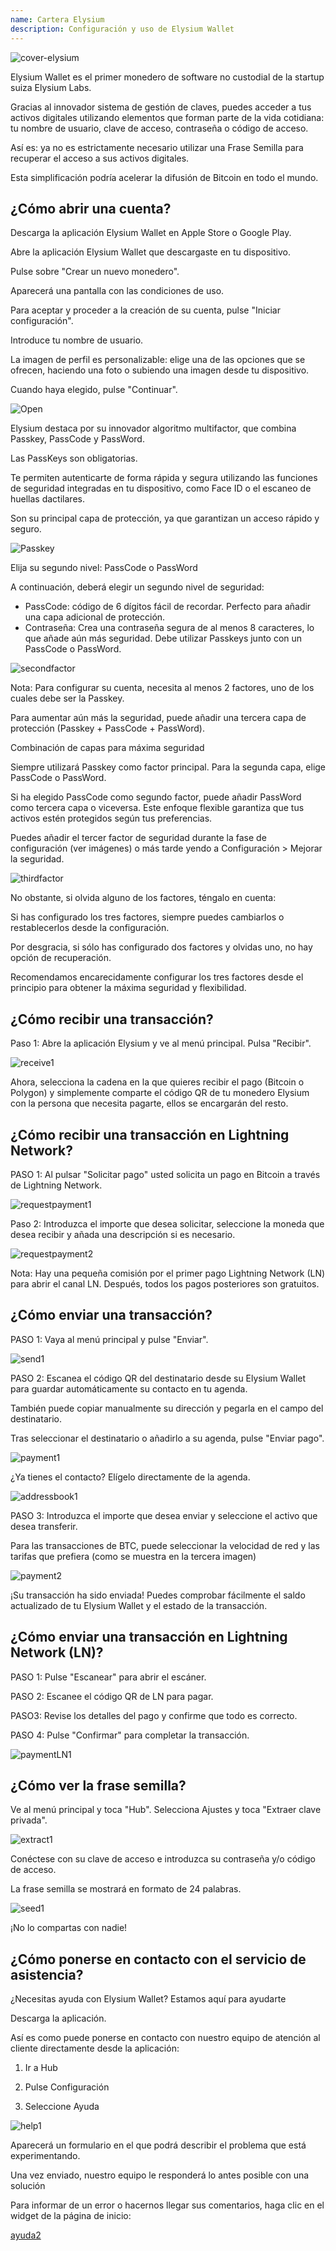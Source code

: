 ```yaml
---
name: Cartera Elysium
description: Configuración y uso de Elysium Wallet
---
```

![cover-elysium](assets/cover.webp)

Elysium Wallet es el primer monedero de software no custodial de la startup suiza Elysium Labs.

Gracias al innovador sistema de gestión de claves, puedes acceder a tus activos digitales utilizando elementos que forman parte de la vida cotidiana: tu nombre de usuario, clave de acceso, contraseña o código de acceso.

Así es: ya no es estrictamente necesario utilizar una Frase Semilla para recuperar el acceso a sus activos digitales.

Esta simplificación podría acelerar la difusión de Bitcoin en todo el mundo.

## ¿Cómo abrir una cuenta?

Descarga la aplicación Elysium Wallet en Apple Store o Google Play.

Abre la aplicación Elysium Wallet que descargaste en tu dispositivo.

Pulse sobre "Crear un nuevo monedero".

Aparecerá una pantalla con las condiciones de uso.

Para aceptar y proceder a la creación de su cuenta, pulse "Iniciar configuración".

Introduce tu nombre de usuario.

La imagen de perfil es personalizable: elige una de las opciones que se ofrecen, haciendo una foto o subiendo una imagen desde tu dispositivo.

Cuando haya elegido, pulse "Continuar".

![Open](assets/open.webp)

Elysium destaca por su innovador algoritmo multifactor, que combina Passkey, PassCode y PassWord.

Las PassKeys son obligatorias.

Te permiten autenticarte de forma rápida y segura utilizando las funciones de seguridad integradas en tu dispositivo, como Face ID o el escaneo de huellas dactilares.

Son su principal capa de protección, ya que garantizan un acceso rápido y seguro.

![Passkey](assets/passkey.webp)

Elija su segundo nivel: PassCode o PassWord

A continuación, deberá elegir un segundo nivel de seguridad:

- PassCode: código de 6 dígitos fácil de recordar. Perfecto para añadir una capa adicional de protección.
- Contraseña: Crea una contraseña segura de al menos 8 caracteres, lo que añade aún más seguridad.
Debe utilizar Passkeys junto con un PassCode o PassWord.

![secondfactor](assets/secondfactor.webp)

Nota: Para configurar su cuenta, necesita al menos 2 factores, uno de los cuales debe ser la Passkey.

Para aumentar aún más la seguridad, puede añadir una tercera capa de protección (Passkey + PassCode + PassWord).

Combinación de capas para máxima seguridad

Siempre utilizará Passkey como factor principal. Para la segunda capa, elige PassCode o PassWord.

Si ha elegido PassCode como segundo factor, puede añadir PassWord como tercera capa o viceversa. Este enfoque flexible garantiza que tus activos estén protegidos según tus preferencias.

Puedes añadir el tercer factor de seguridad durante la fase de configuración (ver imágenes) o más tarde yendo a Configuración > Mejorar la seguridad.

![thirdfactor](assets/thirdfactor.webp)

No obstante, si olvida alguno de los factores, téngalo en cuenta:

Si has configurado los tres factores, siempre puedes cambiarlos o restablecerlos desde la configuración.

Por desgracia, si sólo has configurado dos factores y olvidas uno, no hay opción de recuperación.

Recomendamos encarecidamente configurar los tres factores desde el principio para obtener la máxima seguridad y flexibilidad.

## ¿Cómo recibir una transacción?

Paso 1: Abre la aplicación Elysium y ve al menú principal. Pulsa "Recibir".

![receive1](assets/receive1.webp)

Ahora, selecciona la cadena en la que quieres recibir el pago (Bitcoin o Polygon) y simplemente comparte el código QR de tu monedero Elysium con la persona que necesita pagarte, ellos se encargarán del resto.

## ¿Cómo recibir una transacción en Lightning Network?

PASO 1: Al pulsar "Solicitar pago" usted solicita un pago en Bitcoin a través de Lightning Network.

![requestpayment1](asset/requestpayment1)

Paso 2: Introduzca el importe que desea solicitar, seleccione la moneda que desea recibir y añada una descripción si es necesario.

![requestpayment2](asset/requestpayment2)

Nota: Hay una pequeña comisión por el primer pago Lightning Network (LN) para abrir el canal LN. Después, todos los pagos posteriores son gratuitos.

## ¿Cómo enviar una transacción?

PASO 1: Vaya al menú principal y pulse "Enviar".

![send1](assets/send1.webp)

PASO 2: Escanea el código QR del destinatario desde su Elysium Wallet para guardar automáticamente su contacto en tu agenda.

También puede copiar manualmente su dirección y pegarla en el campo del destinatario.

Tras seleccionar el destinatario o añadirlo a su agenda, pulse "Enviar pago".

![payment1](assets/payment1.webp)

¿Ya tienes el contacto? Elígelo directamente de la agenda.

![addressbook1](assets/addressbook1.webp)

PASO 3: Introduzca el importe que desea enviar y seleccione el activo que desea transferir.

Para las transacciones de BTC, puede seleccionar la velocidad de red y las tarifas que prefiera (como se muestra en la tercera imagen)

![payment2](assets/payment2.webp)

¡Su transacción ha sido enviada! Puedes comprobar fácilmente el saldo actualizado de tu Elysium Wallet y el estado de la transacción.

## ¿Cómo enviar una transacción en Lightning Network (LN)?

PASO 1: Pulse "Escanear" para abrir el escáner.

PASO 2: Escanee el código QR de LN para pagar.

PASO3: Revise los detalles del pago y confirme que todo es correcto.

PASO 4: Pulse "Confirmar" para completar la transacción.

![paymentLN1](assets/paymentLN1.webp)

## ¿Cómo ver la frase semilla?

Ve al menú principal y toca "Hub". Selecciona Ajustes y toca "Extraer clave privada".

![extract1](assets/extract1.webp)

Conéctese con su clave de acceso e introduzca su contraseña y/o código de acceso.

La frase semilla se mostrará en formato de 24 palabras.

![seed1](assets/seed1.webp)

¡No lo compartas con nadie!

## ¿Cómo ponerse en contacto con el servicio de asistencia?

¿Necesitas ayuda con Elysium Wallet? Estamos aquí para ayudarte

Descarga la aplicación.

Así es como puede ponerse en contacto con nuestro equipo de atención al cliente directamente desde la aplicación:

1. Ir a Hub

2. Pulse Configuración

3. Seleccione Ayuda

![help1](assets/help1.webp)

Aparecerá un formulario en el que podrá describir el problema que está experimentando.

Una vez enviado, nuestro equipo le responderá lo antes posible con una solución

Para informar de un error o hacernos llegar sus comentarios, haga clic en el widget de la página de inicio:

[ayuda2](assets/help2.webp)